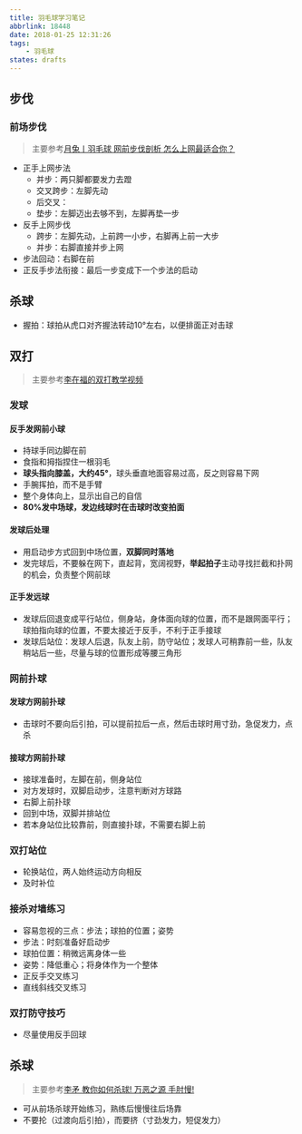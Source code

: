 ```yaml
---
title: 羽毛球学习笔记
abbrlink: 18448
date: 2018-01-25 12:31:26
tags:
    - 羽毛球
states: drafts
---
```


## 步伐

### 前场步伐

> 主要参考[月兔丨羽毛球 网前步伐剖析 怎么上网最适合你？](https://www.bilibili.com/av18614026/)


* 正手上网步法
    - 并步：两只脚都要发力去蹬
    - 交叉跨步：左脚先动
    - 后交叉：
    - 垫步：左脚迈出去够不到，左脚再垫一步
* 反手上网步伐
    - 跨步：左脚先动，上前跨一小步，右脚再上前一大步
    - 并步：右脚直接并步上网
* 步法回动：右脚在前
* 正反手步法衔接：最后一步变成下一个步法的启动

## 杀球

* 握拍：球拍从虎口对齐握法转动10°左右，以便排面正对击球

## 双打

> 主要参考[李在福的双打教学视频](https://www.bilibili.com/av12742547)

### 发球

#### 反手发网前小球

* 持球手同边脚在前
* 食指和拇指捏住一根羽毛
* **球头指向膝盖，大约45°**，球头垂直地面容易过高，反之则容易下网
* 手腕挥拍，而不是手臂
* 整个身体向上，显示出自己的自信
* **80%发中场球，发边线球时在击球时改变拍面**

#### 发球后处理

* 用启动步方式回到中场位置，**双脚同时落地**
* 发完球后，不要躲在网下，直起背，宽阔视野，**举起拍子**主动寻找拦截和扑网的机会，负责整个网前球

#### 正手发远球

* 发球后回退变成平行站位，侧身站，身体面向球的位置，而不是跟网面平行；球拍指向球的位置，不要太接近于反手，不利于正手接球
* 发球后站位：发球人后退，队友上前，防守站位；发球人可稍靠前一些，队友稍站后一些，尽量与球的位置形成等腰三角形

### 网前扑球

#### 发球方网前扑球

* 击球时不要向后引拍，可以提前拉后一点，然后击球时用寸劲，急促发力，点杀

#### 接球方网前扑球

* 接球准备时，左脚在前，侧身站位
* 对方发球时，双脚启动步，注意判断对方球路
* 右脚上前扑球
* 回到中场，双脚并排站位
* 若本身站位比较靠前，则直接扑球，不需要右脚上前

### 双打站位

* 轮换站位，两人始终运动方向相反
* 及时补位

### 接杀对墙练习

* 容易忽视的三点：步法；球拍的位置；姿势
* 步法：时刻准备好启动步
* 球拍位置：稍微远离身体一些
* 姿势：降低重心；将身体作为一个整体
* 正反手交叉练习
* 直线斜线交叉练习  

### 双打防守技巧

* 尽量使用反手回球

## 杀球

> 主要参考[李矛 教你如何杀球! 万恶之源 手肘慢!](https://www.bilibili.com/av15707185/)

* 可从前场杀球开始练习，熟练后慢慢往后场靠
* 不要抡（过渡向后引拍），而要挤（寸劲发力，短促发力）